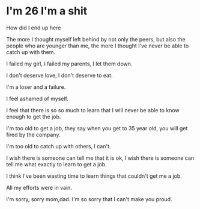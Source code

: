 # I'm 26 I'm a shit
How did I end up here

The more I thought myself left behind by not only the peers, but also the people who are younger than me,
the more I thought I've never be able to catch up with them.

I failed my girl, I failed my parents, I let them down. 

I don't deserve love, I don't deserve to eat.

I'm a loser and a failure.

I feel ashamed of myself.

I feel that there is so so much to learn that I will never be able to know enough to get the job.

I'm too old to get a job, they say when you get to 35 year old, you will get fired by the company.

I'm too old to catch up with others, I can't.

I wish there is someone can tell me that it is ok, I wish there is someone can tell me what exactly to learn to get a job.

I think I've been wasting time to learn things that couldn't get me a job.

All my efforts were in vain.

I'm sorry, sorry mom,dad.
I'm so sorry that I can't make you proud.
